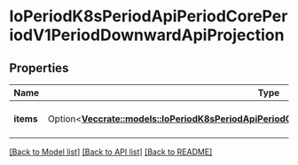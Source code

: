 # IoPeriodK8sPeriodApiPeriodCorePeriodV1PeriodDownwardApiProjection

## Properties

Name | Type | Description | Notes
------------ | ------------- | ------------- | -------------
**items** | Option<[**Vec<crate::models::IoPeriodK8sPeriodApiPeriodCorePeriodV1PeriodDownwardApiVolumeFile>**](io.k8s.api.core.v1.DownwardAPIVolumeFile.md)> | Items is a list of DownwardAPIVolume file | [optional]

[[Back to Model list]](../README.md#documentation-for-models) [[Back to API list]](../README.md#documentation-for-api-endpoints) [[Back to README]](../README.md)



